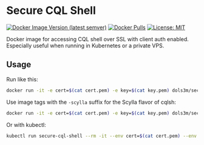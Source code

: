 # Secure CQL Shell
[![Docker Image Version (latest semver)](https://img.shields.io/docker/v/dols3m/secure-cql-shell?sort=semver&style=for-the-badge&logo=docker)][docker-url]
[![Docker Pulls](https://img.shields.io/docker/pulls/dols3m/secure-cql-shell?style=for-the-badge&logo=docker)][docker-url]
[![License: MIT](https://img.shields.io/badge/License-MIT-blue.svg?style=for-the-badge)][license-url]

Docker image for accessing CQL shell over SSL with client auth enabled. Especially useful when running in Kubernetes or a private VPS.

## Usage

Run like this:
```bash
docker run -it -e cert=$(cat cert.pem) -e key=$(cat key.pem) dols3m/secure-cql-shell host port
```

Use image tags with the `-scylla` suffix for the Scylla flavor of cqlsh:
```bash
docker run -it -e cert=$(cat cert.pem) -e key=$(cat key.pem) dols3m/secure-cql-shell:latest-scylla host port
```

Or with kubectl:
```bash
kubectl run secure-cql-shell --rm -it --env cert=$(cat cert.pem) --env key=$(cat key.pem) --image dols3m/secure-cql-shell -- host port
```

[docker-url]: https://hub.docker.com/r/dols3m/secure-cql-shell
[license-url]: https://opensource.org/licenses/MIT